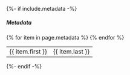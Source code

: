 {%- if include.metadata -%}
<h5>Metadata</h5>
<table class='table is-bordered is-striped is-fullwidth'>
  <tbody>
  {% for item in page.metadata %}
  <tr>
  <td>{{ item.first }}</td>
  <td>{{ item.last }}</td>
  </tr>
  {% endfor %}

  </tbody>
</table>
{%- endif -%}
